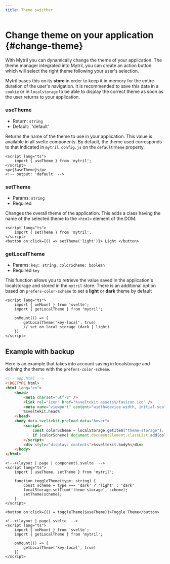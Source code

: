 ```yaml
---
title: Theme swicther
---
```

<script lang="ts">
    import Note from "$lib/components/note.svelte";
</script>


# Change theme on your application {#change-theme}

With Mytril you can dynamically change the theme of your application. The theme manager integrated into Mytril, you can create an action button which will select the right theme following your user's selection.

<Note>

Mytril bases this on its **store** in order to keep it in memory for the entire duration of the user's navigation. It is recommended to save this data in a `cookie` or in `localstorage` to be able to display the correct theme as soon as the user returns to your application.

</Note>

### useTheme

- Return: `string`
- Default: `'default'

Returns the name of the theme to use in your application. This value is available in all svelte components. By default, the theme used corresponds to that indicated in `mytril.config.js` on the `defaultTheme` property.

```svelte
<script lang="ts">
	import { useTheme } from 'mytril';
</script>
<p>{$useTheme}</p>
<!-- output: 'default' -->
```

### setTheme

- Params: `string`
- Required

Changes the overall theme of the application. This adds a class having the name of the selected theme to the `<html>` element of the DOM.

```svelte
<script lang="ts">
	import { setTheme } from 'mytril';
</script>
<button on:click={() => setTheme('light')}> Light </button>
```

### getLocalTheme

- Params: `key: string;` `colorScheme: boolean`
- Required `key`

This function allows you to retrieve the value saved in the application's localstorage and stored in the `mytril` store. There is an additional option based on  `prefers-color-scheme` to set a **light** or **dark** theme by default

```svelte
<script lang="ts">
	import { onMount } from 'svelte';
	import { getLocalTheme } from 'mytril';

	onMount(() => {
		getLocalTheme('key-local', true)
		// set on local storage (dark | light)
	})
</script>
```

## Example with backup

Here is an example that takes into account saving in localstorage and defining the theme with the `prefers-color-scheme`.

```html
<!-- app.html -->
<!DOCTYPE html>
<html lang="en">
	<head>
		<meta charset="utf-8" />
		<link rel="icon" href="%sveltekit.assets%/favicon.ico" />
		<meta name="viewport" content="width=device-width, initial-scale=1" />
		%sveltekit.head%
	</head>
	<body data-sveltekit-preload-data="hover">
		<script>
			const colorScheme = localStorage.getItem("theme-storage");
			if (colorScheme) document.documentElement.classList.add(colorScheme);
		</script>
		<div style="display: contents">%sveltekit.body%</div>
	</body>
</html>
```

```svelte
<!--+(layout | page | component).svelte  -->
<script lang="ts">
	import { useTheme, setTheme } from 'mytril';

	function toggleTheme(type: string) {
		const scheme = type === 'dark' ? 'light' : 'dark'
		localStorage.setItem('theme-storage', scheme);
		setTheme(scheme);
	}
</script>

<button on:click={() = toggleTheme($useTheme)}>Toggle Theme</button>
```

```svelte
<!--+(layout | page).svelte  -->
<script lang="ts">
	import { onMount } from 'svelte';
	import { getLocalTheme } from 'mytril';

	onMount(() => {
		getLocalTheme('key-local', true)
	})
</script>
```